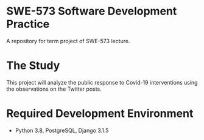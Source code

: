 # SWE-573 Software Development Practice
A repository for term project of SWE-573 lecture.

# The Study
This project will analyze the public response to Covid-19 interventions using the observations on the Twitter posts.

# Required Development Environment
* Python 3.8, PostgreSQL, Django 3.1.5
